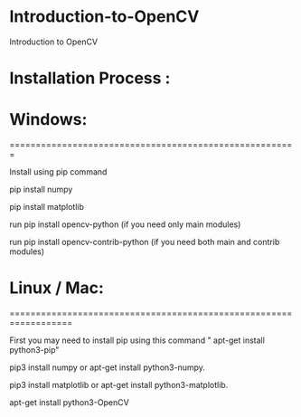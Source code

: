 # Introduction-to-OpenCV
Introduction to OpenCV




# Installation Process :

# Windows:

=======================================================

 Install using pip command

pip install numpy

pip install matplotlib


run pip install opencv-python (if you need only main modules)

run pip install opencv-contrib-python (if you need both main and contrib modules)



# Linux / Mac:
==================================================================

First you may need to install pip using this command " apt-get install python3-pip"

pip3 install numpy or apt-get install python3-numpy. 

pip3 install matplotlib or apt-get install python3-matplotlib.

apt-get install python3-OpenCV
